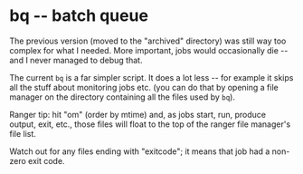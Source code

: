 # bq -- batch queue

The previous version (moved to the "archived" directory) was still way too
complex for what I needed.  More important, jobs would occasionally die -- and
I never managed to debug that.

The current `bq` is a far simpler script.  It does a lot less -- for example
it skips all the stuff about monitoring jobs etc. (you can do that by opening
a file manager on the directory containing all the files used by `bq`).

Ranger tip: hit "om" (order by mtime) and, as jobs start, run, produce output,
exit, etc., those files will float to the top of the ranger file manager's
file list.

Watch out for any files ending with "exitcode"; it means that job had a
non-zero exit code.
